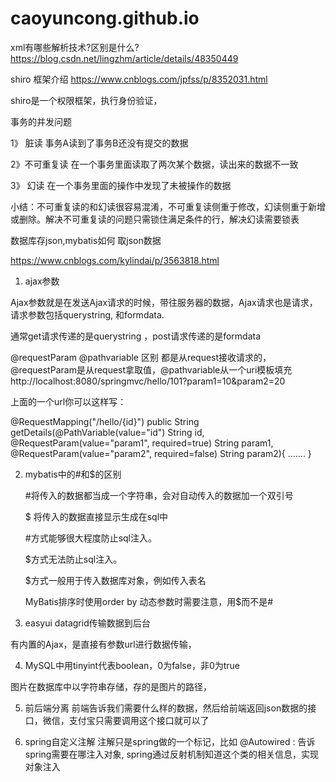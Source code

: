 # caoyuncong.github.io

xml有哪些解析技术?区别是什么?  https://blog.csdn.net/lingzhm/article/details/48350449



shiro 框架介绍  https://www.cnblogs.com/jpfss/p/8352031.html

shiro是一个权限框架，执行身份验证，

事务的并发问题

1》 脏读 事务A读到了事务B还没有提交的数据

2》不可重复读  在一个事务里面读取了两次某个数据，读出来的数据不一致

3》 幻读  在一个事务里面的操作中发现了未被操作的数据

小结：不可重复读的和幻读很容易混淆，不可重复读侧重于修改，幻读侧重于新增或删除。解决不可重复读的问题只需锁住满足条件的行，解决幻读需要锁表

数据库存json,mybatis如何 取json数据

https://www.cnblogs.com/kylindai/p/3563818.html

1.  ajax参数

Ajax参数就是在发送Ajax请求的时候，带往服务器的数据，Ajax请求也是请求，请求参数包括querystring,
和formdata.

通常get请求传递的是querystring ，post请求传递的是formdata

@requestParam  @pathvariable 区别
都是从request接收请求的，@requestParam是从request拿取值，@pathvariable从一个uri模板填充
http://localhost:8080/springmvc/hello/101?param1=10&param2=20

上面的一个url你可以这样写：

@RequestMapping("/hello/{id}")
    public String getDetails(@PathVariable(value="id") String id,
    @RequestParam(value="param1", required=true) String param1,
    @RequestParam(value="param2", required=false) String param2){
.......
}



2.  mybatis中的#和$的区别

	#将传入的数据都当成一个字符串，会对自动传入的数据加一个双引号

	$ 将传入的数据直接显示生成在sql中

	#方式能够很大程度防止sql注入。

	$方式无法防止sql注入。

	$方式一般用于传入数据库对象，例如传入表名

	MyBatis排序时使用order by 动态参数时需要注意，用$而不是#

3.  easyui datagrid传输数据到后台

有内置的Ajax，是直接有参数url进行数据传输，

4.  MySQL中用tinyint代表boolean，0为false，非0为true

图片在数据库中以字符串存储，存的是图片的路径，

5.  前后端分离
前端告诉我们需要什么样的数据，然后给前端返回json数据的接口，微信，支付宝只需要调用这个接口就可以了

6.  spring自定义注解
注解只是spring做的一个标记，比如  @Autowired : 告诉spring需要在哪注入对象, spring通过反射机制知道这个类的相关信息，实现对象注入
